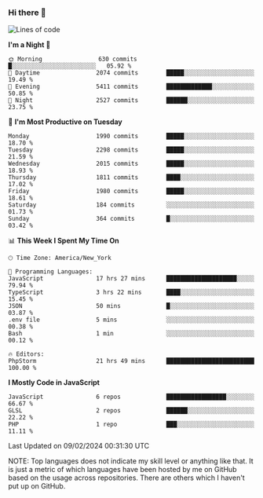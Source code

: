 ### Hi there 👋

<!--
**LynxJinxxy/LynxJinxxy** is a ✨ _special_ ✨ repository because its `README.md` (this file) appears on your GitHub profile.

Here are some ideas to get you started:

- 🔭 I’m currently working on ...
- 🌱 I’m currently learning ...
- 👯 I’m looking to collaborate on ...
- 🤔 I’m looking for help with ...
- 💬 Ask me about ...
- 📫 How to reach me: ...
- 😄 Pronouns: ...
- ⚡ Fun fact: ...
-->

<!--START_SECTION:waka-->
![Lines of code](https://img.shields.io/badge/From%20Hello%20World%20I%27ve%20Written-26.3%20million%20lines%20of%20code-blue)

**I'm a Night 🦉** 

```text
🌞 Morning                630 commits         █░░░░░░░░░░░░░░░░░░░░░░░░   05.92 % 
🌆 Daytime                2074 commits        █████░░░░░░░░░░░░░░░░░░░░   19.49 % 
🌃 Evening                5411 commits        █████████████░░░░░░░░░░░░   50.85 % 
🌙 Night                  2527 commits        ██████░░░░░░░░░░░░░░░░░░░   23.75 % 
```
📅 **I'm Most Productive on Tuesday** 

```text
Monday                   1990 commits        █████░░░░░░░░░░░░░░░░░░░░   18.70 % 
Tuesday                  2298 commits        █████░░░░░░░░░░░░░░░░░░░░   21.59 % 
Wednesday                2015 commits        █████░░░░░░░░░░░░░░░░░░░░   18.93 % 
Thursday                 1811 commits        ████░░░░░░░░░░░░░░░░░░░░░   17.02 % 
Friday                   1980 commits        █████░░░░░░░░░░░░░░░░░░░░   18.61 % 
Saturday                 184 commits         ░░░░░░░░░░░░░░░░░░░░░░░░░   01.73 % 
Sunday                   364 commits         █░░░░░░░░░░░░░░░░░░░░░░░░   03.42 % 
```


📊 **This Week I Spent My Time On** 

```text
🕑︎ Time Zone: America/New_York

💬 Programming Languages: 
JavaScript               17 hrs 27 mins      ████████████████████░░░░░   79.94 % 
TypeScript               3 hrs 22 mins       ████░░░░░░░░░░░░░░░░░░░░░   15.45 % 
JSON                     50 mins             █░░░░░░░░░░░░░░░░░░░░░░░░   03.87 % 
.env file                5 mins              ░░░░░░░░░░░░░░░░░░░░░░░░░   00.38 % 
Bash                     1 min               ░░░░░░░░░░░░░░░░░░░░░░░░░   00.12 % 

🔥 Editors: 
PhpStorm                 21 hrs 49 mins      █████████████████████████   100.00 % 
```

**I Mostly Code in JavaScript** 

```text
JavaScript               6 repos             █████████████████░░░░░░░░   66.67 % 
GLSL                     2 repos             ██████░░░░░░░░░░░░░░░░░░░   22.22 % 
PHP                      1 repo              ███░░░░░░░░░░░░░░░░░░░░░░   11.11 % 
```




 Last Updated on 09/02/2024 00:31:30 UTC
<!--END_SECTION:waka-->
NOTE: Top languages does not indicate my skill level or anything like that. It is just a metric of which languages have been hosted by me on GitHub based on the usage across repositories. There are others which I haven't put up on GitHub.
